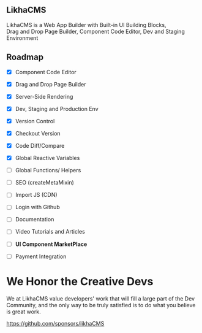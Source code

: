 ## LikhaCMS
LikhaCMS is a Web App Builder with Built-in UI Building Blocks,  
Drag and Drop Page Builder, Component Code Editor, Dev and Staging Environment


## Roadmap
 - [x] Component Code Editor
 - [x] Drag and Drop Page Builder 
 - [x] Server-Side Rendering
 - [x] Dev, Staging and Production Env
 - [x] Version Control
 - [x] Checkout Version
 - [x] Code Diff/Compare
 - [x] Global Reactive Variables
 - [ ] Global Functions/ Helpers
 - [ ] SEO (createMetaMixin)
 - [ ] Import JS (CDN)
 - [ ] Login with Github
 - [ ] Documentation
 - [ ] Video Tutorials and Articles
 - [ ] **UI Component MarketPlace**
 - [ ] Payment Integration


# **We Honor the Creative Devs**
We at LikhaCMS value developers' work that will fill a large part of the Dev Community, and the only way to be truly satisfied is to do what you believe is great work.

https://github.com/sponsors/likhaCMS